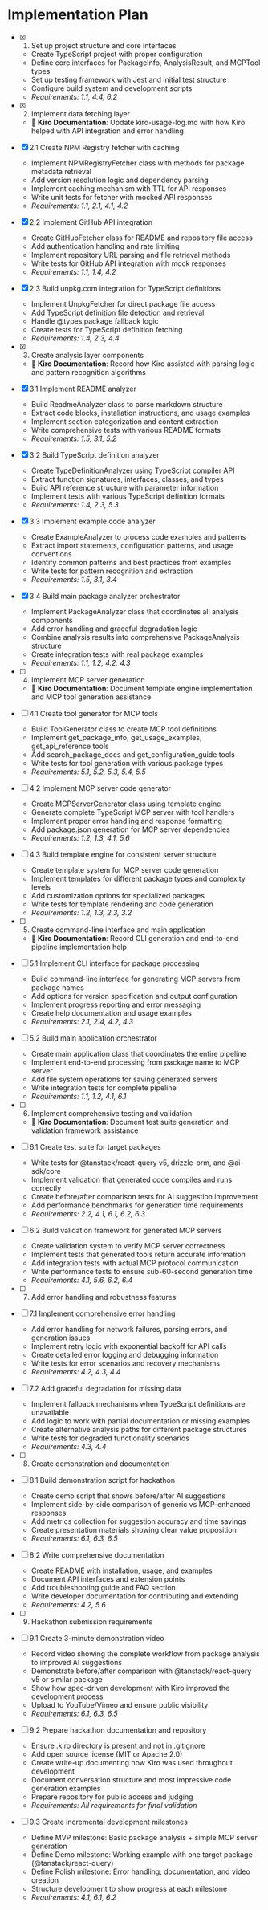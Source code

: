 # Implementation Plan

- [x] 1. Set up project structure and core interfaces

  - Create TypeScript project with proper configuration
  - Define core interfaces for PackageInfo, AnalysisResult, and MCPTool types
  - Set up testing framework with Jest and initial test structure
  - Configure build system and development scripts
  - _Requirements: 1.1, 4.4, 6.2_

- [x] 2. Implement data fetching layer
  - **📝 Kiro Documentation**: Update kiro-usage-log.md with how Kiro helped with API integration and error handling
- [x] 2.1 Create NPM Registry fetcher with caching

  - Implement NPMRegistryFetcher class with methods for package metadata retrieval
  - Add version resolution logic and dependency parsing
  - Implement caching mechanism with TTL for API responses
  - Write unit tests for fetcher with mocked API responses
  - _Requirements: 1.1, 2.1, 4.1, 4.2_

- [x] 2.2 Implement GitHub API integration

  - Create GitHubFetcher class for README and repository file access
  - Add authentication handling and rate limiting
  - Implement repository URL parsing and file retrieval methods
  - Write tests for GitHub API integration with mock responses
  - _Requirements: 1.1, 1.4, 4.2_

- [x] 2.3 Build unpkg.com integration for TypeScript definitions

  - Implement UnpkgFetcher for direct package file access
  - Add TypeScript definition file detection and retrieval
  - Handle @types package fallback logic
  - Create tests for TypeScript definition fetching
  - _Requirements: 1.4, 2.3, 4.4_

- [x] 3. Create analysis layer components
  - **📝 Kiro Documentation**: Record how Kiro assisted with parsing logic and pattern recognition algorithms
- [x] 3.1 Implement README analyzer

  - Build ReadmeAnalyzer class to parse markdown structure
  - Extract code blocks, installation instructions, and usage examples
  - Implement section categorization and content extraction
  - Write comprehensive tests with various README formats
  - _Requirements: 1.5, 3.1, 5.2_

- [x] 3.2 Build TypeScript definition analyzer

  - Create TypeDefinitionAnalyzer using TypeScript compiler API
  - Extract function signatures, interfaces, classes, and types
  - Build API reference structure with parameter information
  - Implement tests with various TypeScript definition formats
  - _Requirements: 1.4, 2.3, 5.3_

- [x] 3.3 Implement example code analyzer

  - Create ExampleAnalyzer to process code examples and patterns
  - Extract import statements, configuration patterns, and usage conventions
  - Identify common patterns and best practices from examples
  - Write tests for pattern recognition and extraction
  - _Requirements: 1.5, 3.1, 3.4_

- [x] 3.4 Build main package analyzer orchestrator

  - Implement PackageAnalyzer class that coordinates all analysis components
  - Add error handling and graceful degradation logic
  - Combine analysis results into comprehensive PackageAnalysis structure
  - Create integration tests with real package examples
  - _Requirements: 1.1, 1.2, 4.2, 4.3_

- [ ] 4. Implement MCP server generation
  - **📝 Kiro Documentation**: Document template engine implementation and MCP tool generation assistance
- [ ] 4.1 Create tool generator for MCP tools

  - Build ToolGenerator class to create MCP tool definitions
  - Implement get_package_info, get_usage_examples, get_api_reference tools
  - Add search_package_docs and get_configuration_guide tools
  - Write tests for tool generation with various package types
  - _Requirements: 5.1, 5.2, 5.3, 5.4, 5.5_

- [ ] 4.2 Implement MCP server code generator

  - Create MCPServerGenerator class using template engine
  - Generate complete TypeScript MCP server with tool handlers
  - Implement proper error handling and response formatting
  - Add package.json generation for MCP server dependencies
  - _Requirements: 1.2, 1.3, 4.1, 5.6_

- [ ] 4.3 Build template engine for consistent server structure

  - Create template system for MCP server code generation
  - Implement templates for different package types and complexity levels
  - Add customization options for specialized packages
  - Write tests for template rendering and code generation
  - _Requirements: 1.2, 1.3, 2.3, 3.2_

- [ ] 5. Create command-line interface and main application
  - **📝 Kiro Documentation**: Record CLI generation and end-to-end pipeline implementation help
- [ ] 5.1 Implement CLI interface for package processing

  - Build command-line interface for generating MCP servers from package names
  - Add options for version specification and output configuration
  - Implement progress reporting and error messaging
  - Create help documentation and usage examples
  - _Requirements: 2.1, 2.4, 4.2, 4.3_

- [ ] 5.2 Build main application orchestrator

  - Create main application class that coordinates the entire pipeline
  - Implement end-to-end processing from package name to MCP server
  - Add file system operations for saving generated servers
  - Write integration tests for complete pipeline
  - _Requirements: 1.1, 1.2, 4.1, 6.1_

- [ ] 6. Implement comprehensive testing and validation
  - **📝 Kiro Documentation**: Document test suite generation and validation framework assistance
- [ ] 6.1 Create test suite for target packages

  - Write tests for @tanstack/react-query v5, drizzle-orm, and @ai-sdk/core
  - Implement validation that generated code compiles and runs correctly
  - Create before/after comparison tests for AI suggestion improvement
  - Add performance benchmarks for generation time requirements
  - _Requirements: 2.2, 4.1, 6.1, 6.2, 6.3_

- [ ] 6.2 Build validation framework for generated MCP servers

  - Create validation system to verify MCP server correctness
  - Implement tests that generated tools return accurate information
  - Add integration tests with actual MCP protocol communication
  - Write performance tests to ensure sub-60-second generation time
  - _Requirements: 4.1, 5.6, 6.2, 6.4_

- [ ] 7. Add error handling and robustness features
- [ ] 7.1 Implement comprehensive error handling

  - Add error handling for network failures, parsing errors, and generation issues
  - Implement retry logic with exponential backoff for API calls
  - Create detailed error logging and debugging information
  - Write tests for error scenarios and recovery mechanisms
  - _Requirements: 4.2, 4.3, 4.4_

- [ ] 7.2 Add graceful degradation for missing data

  - Implement fallback mechanisms when TypeScript definitions are unavailable
  - Add logic to work with partial documentation or missing examples
  - Create alternative analysis paths for different package structures
  - Write tests for degraded functionality scenarios
  - _Requirements: 4.3, 4.4_

- [ ] 8. Create demonstration and documentation
- [ ] 8.1 Build demonstration script for hackathon

  - Create demo script that shows before/after AI suggestions
  - Implement side-by-side comparison of generic vs MCP-enhanced responses
  - Add metrics collection for suggestion accuracy and time savings
  - Create presentation materials showing clear value proposition
  - _Requirements: 6.1, 6.3, 6.5_

- [ ] 8.2 Write comprehensive documentation

  - Create README with installation, usage, and examples
  - Document API interfaces and extension points
  - Add troubleshooting guide and FAQ section
  - Write developer documentation for contributing and extending
  - _Requirements: 4.2, 5.6_

- [ ] 9. Hackathon submission requirements
- [ ] 9.1 Create 3-minute demonstration video

  - Record video showing the complete workflow from package analysis to improved AI suggestions
  - Demonstrate before/after comparison with @tanstack/react-query v5 or similar package
  - Show how spec-driven development with Kiro improved the development process
  - Upload to YouTube/Vimeo and ensure public visibility
  - _Requirements: 6.1, 6.3, 6.5_

- [ ] 9.2 Prepare hackathon documentation and repository

  - Ensure .kiro directory is present and not in .gitignore
  - Add open source license (MIT or Apache 2.0)
  - Create write-up documenting how Kiro was used throughout development
  - Document conversation structure and most impressive code generation examples
  - Prepare repository for public access and judging
  - _Requirements: All requirements for final validation_

- [ ] 9.3 Create incremental development milestones
  - Define MVP milestone: Basic package analysis + simple MCP server generation
  - Define Demo milestone: Working example with one target package (@tanstack/react-query)
  - Define Polish milestone: Error handling, documentation, and video creation
  - Structure development to show progress at each milestone
  - _Requirements: 4.1, 6.1, 6.2_
